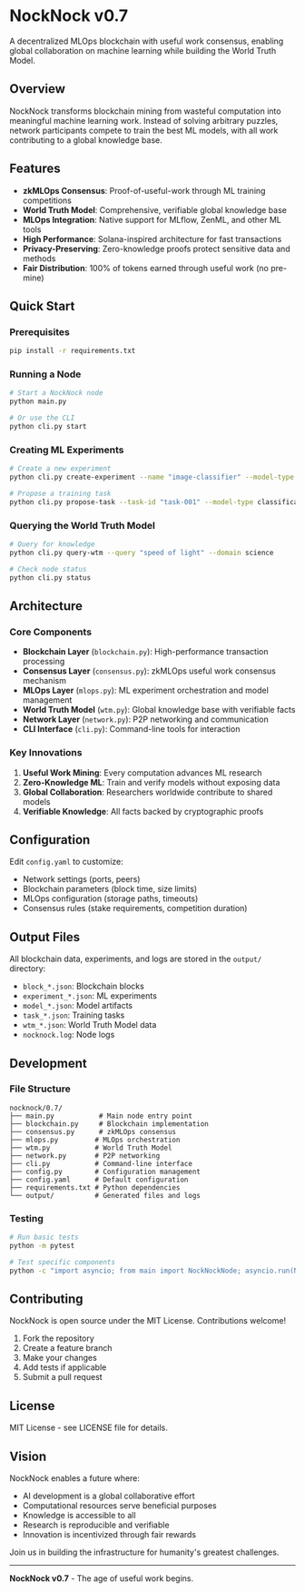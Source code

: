 # NockNock v0.7

A decentralized MLOps blockchain with useful work consensus, enabling global collaboration on machine learning while building the World Truth Model.

## Overview

NockNock transforms blockchain mining from wasteful computation into meaningful machine learning work. Instead of solving arbitrary puzzles, network participants compete to train the best ML models, with all work contributing to a global knowledge base.

## Features

- **zkMLOps Consensus**: Proof-of-useful-work through ML training competitions
- **World Truth Model**: Comprehensive, verifiable global knowledge base
- **MLOps Integration**: Native support for MLflow, ZenML, and other ML tools
- **High Performance**: Solana-inspired architecture for fast transactions
- **Privacy-Preserving**: Zero-knowledge proofs protect sensitive data and methods
- **Fair Distribution**: 100% of tokens earned through useful work (no pre-mine)

## Quick Start

### Prerequisites

```bash
pip install -r requirements.txt
```

### Running a Node

```bash
# Start a NockNock node
python main.py

# Or use the CLI
python cli.py start
```

### Creating ML Experiments

```bash
# Create a new experiment
python cli.py create-experiment --name "image-classifier" --model-type classification --dataset "imagenet-subset"

# Propose a training task
python cli.py propose-task --task-id "task-001" --model-type classification --reward 1000
```

### Querying the World Truth Model

```bash
# Query for knowledge
python cli.py query-wtm --query "speed of light" --domain science

# Check node status
python cli.py status
```

## Architecture

### Core Components

- **Blockchain Layer** (`blockchain.py`): High-performance transaction processing
- **Consensus Layer** (`consensus.py`): zkMLOps useful work consensus mechanism  
- **MLOps Layer** (`mlops.py`): ML experiment orchestration and model management
- **World Truth Model** (`wtm.py`): Global knowledge base with verifiable facts
- **Network Layer** (`network.py`): P2P networking and communication
- **CLI Interface** (`cli.py`): Command-line tools for interaction

### Key Innovations

1. **Useful Work Mining**: Every computation advances ML research
2. **Zero-Knowledge ML**: Train and verify models without exposing data
3. **Global Collaboration**: Researchers worldwide contribute to shared models
4. **Verifiable Knowledge**: All facts backed by cryptographic proofs

## Configuration

Edit `config.yaml` to customize:

- Network settings (ports, peers)
- Blockchain parameters (block time, size limits)
- MLOps configuration (storage paths, timeouts)
- Consensus rules (stake requirements, competition duration)

## Output Files

All blockchain data, experiments, and logs are stored in the `output/` directory:

- `block_*.json`: Blockchain blocks
- `experiment_*.json`: ML experiments
- `model_*.json`: Model artifacts
- `task_*.json`: Training tasks
- `wtm_*.json`: World Truth Model data
- `nocknock.log`: Node logs

## Development

### File Structure

```
nocknock/0.7/
├── main.py           # Main node entry point
├── blockchain.py     # Blockchain implementation
├── consensus.py      # zkMLOps consensus
├── mlops.py         # MLOps orchestration
├── wtm.py           # World Truth Model
├── network.py       # P2P networking
├── cli.py           # Command-line interface
├── config.py        # Configuration management
├── config.yaml      # Default configuration
├── requirements.txt # Python dependencies
└── output/          # Generated files and logs
```

### Testing

```bash
# Run basic tests
python -m pytest

# Test specific components
python -c "import asyncio; from main import NockNockNode; asyncio.run(NockNockNode().start())"
```

## Contributing

NockNock is open source under the MIT License. Contributions welcome!

1. Fork the repository
2. Create a feature branch
3. Make your changes
4. Add tests if applicable
5. Submit a pull request

## License

MIT License - see LICENSE file for details.

## Vision

NockNock enables a future where:
- AI development is a global collaborative effort
- Computational resources serve beneficial purposes
- Knowledge is accessible to all
- Research is reproducible and verifiable
- Innovation is incentivized through fair rewards

Join us in building the infrastructure for humanity's greatest challenges.

---

**NockNock v0.7** - The age of useful work begins. 